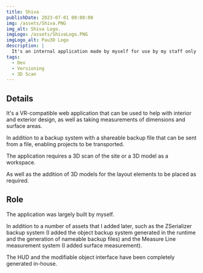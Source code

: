 ```yaml
---
title: Shiva
publishDate: 2023-07-01 00:00:00
img: /assets/Shiva.PNG
img_alt: Shiva Logo.
imgLogo: /assets/ShivaLogo.PNG
imgLogo_alt: Pau3D Logo
description: |
  It's an internal application made by myself for use by my staff only
tags:
  - Dev
  - Versioning
  - 3D Scan
---
```


## Details

It's a VR-compatible web application that can be used to help with interior and exterior design, as well as taking measurements of dimensions and surface areas.

In addition to a backup system with a shareable backup file that can be sent from a file, enabling projects to be transported.

The application requires a 3D scan of the site or a 3D model as a workspace.

As well as the addition of 3D models for the layout elements to be placed as required.

## Role

The application was largely built by myself.

In addition to a number of assets that I added later, such as the ZSerializer backup system (I added the object backup system generated in the runtime and the generation of nameable backup files) and the Measure Line measurement system (I added surface measurement).

The HUD and the modifiable object interface have been completely generated in-house.
